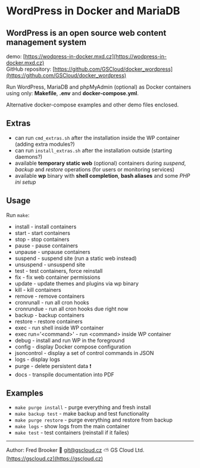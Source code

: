 # WordPress in Docker and MariaDB

## WordPress is an open source web content management system

demo: [https://wodpress-in-docker.mxd.cz](https://wodpress-in-docker.mxd.cz)  
GitHub repository: [https://github.com/GSCloud/docker_wordpress](https://github.com/GSCloud/docker_wordpress)

Run WordPress, MariaDB and phpMyAdmin (optional) as Docker containers using only: **Makefile**, **.env** and **docker-compose.yml**.

Alternative docker-compose examples and other demo files enclosed.

## Extras

- can run `cmd_extras.sh` after the installation inside the WP container (adding extra modules?)
- can run `install_extras.sh` after the installation outside (starting daemons?)
- available **temporary static web** (optional) containers during *suspend*, *backup* and *restore* operations (for users or monitoring services)
- available **wp** binary with **shell completion**, **bash aliases** and some *PHP ini setup*

## Usage

Run `make`:

- install - install containers
- start - start containers
- stop - stop containers
- pause - pause containers
- unpause - unpause containers
- suspend - suspend site (run a static web instead)
- unsuspend - unsuspend site
- test - test containers, force reinstall
- fix - fix web container permissions
- update - update themes and plugins via wp binary
- kill - kill containers
- remove - remove containers
- cronrunall - run all cron hooks
- cronrundue - run all cron hooks due right now
- backup - backup containers
- restore - restore containers
- exec - run shell inside WP container
- exec run='\<command\>' - run \<command\> inside WP container
- debug - install and run WP in the foreground
- config - display Docker compose configuration
- jsoncontrol - display a set of control commands in JSON
- logs - display logs
- purge - delete persistent data ❗️
- docs - transpile documentation into PDF

## Examples

- `make purge install` - purge everything and fresh install
- `make backup test` - make backup and test functionality
- `make purge restore` - purge everything and restore from backup
- `make logs` - show logs from the main container
- `make test` - test containers (reinstall if it failes)

---

Author: Fred Brooker 💌 <git@gscloud.cz> ⛅️ GS Cloud Ltd. [https://gscloud.cz](https://gscloud.cz)
